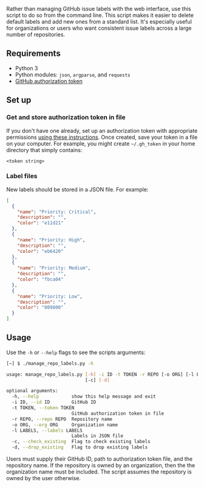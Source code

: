 Rather than managing GitHub issue labels with the web interface, use
this script to do so from the command line. This script makes it
easier to delete default labels and add new ones from a standard
list. It's especially useful for organizations or users who want
consistent issue labels across a large number of repositories.

## Requirements

* Python 3  
* Python modules: `json`, `argparse`, and `requests`  
* [GitHub authorization
  token](https://help.github.com/articles/authorizing-a-personal-access-token-for-use-with-a-saml-single-sign-on-organization/)  

## Set up

### Get and store authorization token in file

If you don't have one already, set up an authorization token with
appropriate permissions [using these
instructions](https://help.github.com/articles/authorizing-a-personal-access-token-for-use-with-a-saml-single-sign-on-organization/). Once
created, save your token in a file on your computer. For example, you
might create `~/.gh_token` in your home directory that simply
contains:

```
<token string>
```

### Label files

New labels should be stored in a JSON file. For example:

```json
[
  {
	"name": "Priority: Critical",
	"description": "",
	"color": "e11d21"
  },
  {
	"name": "Priority: High",
	"description": "",
	"color": "eb6420"
  },
  {
	"name": "Priority: Medium",
	"description": "",
	"color": "fbca04"
  },
  {
	"name": "Priority: Low",
	"description": "",
	"color": "009800"
  }
]

```

## Usage

Use the `-h` or `--help` flags to see the scripts arguments:

```bash
[~] $ ./manage_repo_labels.py -h

usage: manage_repo_labels.py [-h] -i ID -t TOKEN -r REPO [-o ORG] [-l LABELS]
                             [-c] [-d]

optional arguments:
  -h, --help            show this help message and exit
  -i ID, --id ID        GitHub ID
  -t TOKEN, --token TOKEN
                        GitHub authorization token in file
  -r REPO, --repo REPO  Repository name
  -o ORG, --org ORG     Organization name
  -l LABELS, --labels LABELS
                        Labels in JSON file
  -c, --check_existing  Flag to check existing labels
  -d, --drop_existing   Flag to drop existing labels
```

Users must supply their GitHub ID, path to authorization token file,
and the repository name. If the repository is owned by an
organization, then the the organization name must be included. The
script assumes the repository is owned by the user otherwise.
